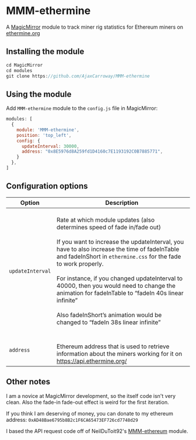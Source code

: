 # MMM-ethermine
A <a href="https://github.com/MichMich/MagicMirror">MagicMirror</a> module to track miner rig statistics for Ethereum miners on 
<a href="https://ethermine.org">ethermine.org</a>


## Installing the module

````javascript
cd MagicMirror
cd modules
git clone https://github.com/AjaxCarroway/MMM-ethermine
````

## Using the module
Add `MMM-ethermine` module to the `config.js` file in MagicMirror:
````javascript
modules: [
  {
    module: 'MMM-ethermine',
    position: 'top_left',
    config: {
      updateInterval: 30000,
      address: "0x8E5976d8A259fd1D4160c7E1193192C0B7885771",
    }
  },
]
````

## Configuration options

| Option           | Description
|----------------- |-----------
| `updateInterval` | <br/> Rate at which module updates (also determines speed of fade in/fade out) <br/><br/>If you want to increase the updateInterval, you have to also increase the time of fadeInTable and fadeInShort in `ethermine.css` for the fade to work properly. <br/><br/>For instance, if you changed updateInterval to 40000, then you would need to change the animation for fadeInTable to “fadeIn 40s linear infinite” <br/> <br/>Also fadeInShort’s animation would be changed to “fadeIn 38s linear infinite” <br/> <br>
| `address`	   | <br/>Ethereum address that is used to retrieve information about the miners working for it on https://api.ethermine.org/<br/>

## Other notes

I am a novice at MagicMirror development, so the itself code isn't very clean.
Also the fade-in fade-out effect is weird for the first iteration.

If you think I am deserving of money, you can donate to my ethereum address: `0xAD48Bae6795b8B2c1F6CA65473EF726cd7748d29`

I based the API request code off of NeilDuToit92's <a href= "https://github.com/Deathrid3r747/MMM-ethereum">MMM-ethereum</a> module.

